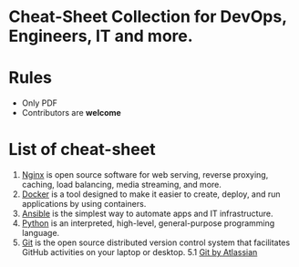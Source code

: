 # Cheat-Sheet Collection for DevOps, Engineers, IT and more. 

# Rules
* Only PDF
* Contributors are **welcome** 

# List of cheat-sheet
  1. [Nginx](pdf/nginx.pdf) is open source software for web serving, reverse proxying, caching, load balancing, media streaming, and more.
  2. [Docker](pdf/docker.pdf) is a tool designed to make it easier to create, deploy, and run applications by using containers.
  3. [Ansible](pdf/ansible.pdf) is the simplest way to automate apps and IT infrastructure.
  4. [Python](pdf/python_beginners.pdf) is an interpreted, high-level, general-purpose programming language.
  5. [Git](pdf/git_by_github.pdf) is the open source distributed version control system that facilitates GitHub activities on your laptop or desktop.
    5.1 [Git by Atlassian](pdf/atlassian-git-cheatsheet.pdf)

